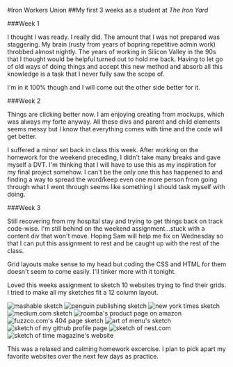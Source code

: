 #Iron Workers Union
##My first 3 weeks as a student at _The Iron Yard_

###Week 1

I thought I was ready. I really did. The amount that I was not prepared was staggering. My brain (rusty from years of bopring repetitive admin work) throbbed almost nightly. The years of working in Silicon Valley in the 90s that I thought would be helpful turned out to hold me back. Having to let go of old ways of doing things and accept this new method and absorb all this knowledge is a task that I never fully saw the scope of. 

I'm in it 100% though and I will come out the other side better for it.

###Week 2

Things are clicking better now. I am enjoying creating from mockups, which was always my forte anyway. All these divs and parent and child elements seems messy but I know that everything comes with time and the code will get better. 

I suffered a minor set back in class this week. After working on the homework for the weekend preceding, I didn't take many breaks and gave myself a DVT. I'm thinking that I will have to use this as my inspiration for my final project somehow. I can't be the only one this has happened to and finding a way to spread the word/keep even one more person from going through what I went through seems like something I should task myself with doing.

###Week 3 

Still recovering from my hospital stay and trying to get things back on track code-wise. I'm still behind on the weekend assignment...stuck with a content div that won't move. Hoping Sam will help me fix on Wednesday so that I can put this assignment to rest and be caught up with the rest of the class. 

Grid layouts make sense to my head but coding the CSS and HTML for them doesn't seem to come easily. I'll tinker more with it tonight.

Loved this weeks assignment to sketch 10 websites trying to find their grids. I tried to make all my sketches fit a 12 column layout.

![mashable sketch](/blog_posts/i/mashable.jpg "My Sketch of Mashable.com")
![penguin publishing sketch](/blog_posts/i/penguin.jpg "My Sketch of Penguin Publishing web site")
![new york times sketch](/blog_posts/i/nytimes.jpg "My Sketch of The New York Times web site")
![medium.com sketch](/blog_posts/i/medium.jpg "My Sketch of Medium.com")
![roomba's product page on amazon](/blog_posts/i/amazon.jpg "My Sketch of the Roomba product page on Amazon")
![fuzzco.com's 404 page sketch](/blog_posts/i/fuzzco.jpg "My Sketch of fuzzco.com's 404 page")
![art of menu's sketch](/blog_posts/i/artofmenu.jpg "My Sketch of Artofthemenu.com")
![sketch of my github profile page](/blog_posts/i/mygit.jpg "My sketch of my Github profile page")
![sketch of nest.com](/blog_posts/i/nest.jpg "My Sketch of nest.com")
![sketch of time magazine's website](/blog_posts/i/timemag.jpg "My Sketch of Time Magazine's web site" )

This was a relaxed and calming homework excercise. I plan to pick apart my favorite websites over the next few days as practice.


